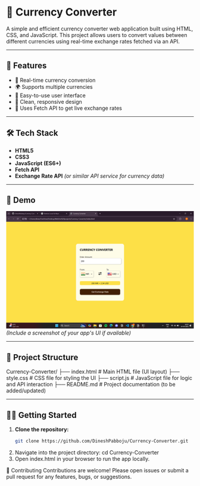 # 💱 Currency Converter

A simple and efficient currency converter web application built using HTML, CSS, and JavaScript. This project allows users to convert values between different currencies using real-time exchange rates fetched via an API.

---

## 🚀 Features

- 🔄 Real-time currency conversion
- 🌍 Supports multiple currencies
- 🧠 Easy-to-use user interface
- 🧩 Clean, responsive design
- 🔗 Uses Fetch API to get live exchange rates

---

## 🛠️ Tech Stack

- **HTML5**
- **CSS3**
- **JavaScript (ES6+)**
- **Fetch API**
- **Exchange Rate API** *(or similar API service for currency data)*

---

## 📸 Demo

![Currency Converter Screenshot](screenshot.png)  
*(Include a screenshot of your app's UI if available)*

---

## 📂 Project Structure

Currency-Converter/
├── index.html         # Main HTML file (UI layout)
├── style.css          # CSS file for styling the UI
├── script.js          # JavaScript file for logic and API interaction
├── README.md          # Project documentation (to be added/updated)



---

## 🧑‍💻 Getting Started

1. **Clone the repository:**
   ```bash
   git clone https://github.com/DineshPabboju/Currency-Converter.git
2. Navigate into the project directory:
   cd Currency-Converter
3. Open index.html in your browser to run the app locally.


🙌 Contributing
Contributions are welcome! Please open issues or submit a pull request for any features, bugs, or suggestions.

